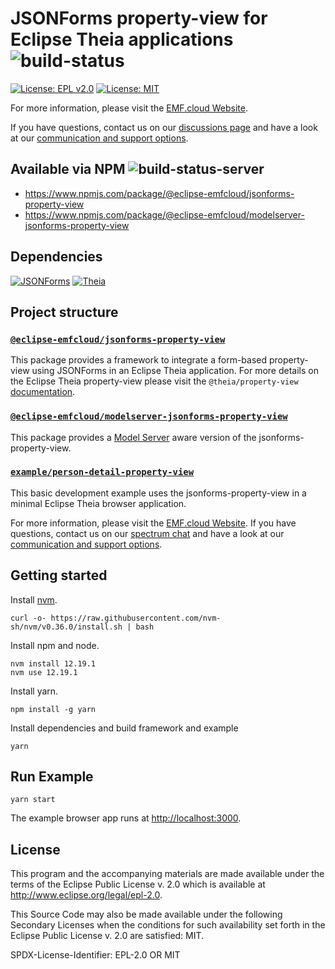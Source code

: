 # JSONForms property-view for Eclipse Theia applications ![build-status](https://img.shields.io/jenkins/build?jobUrl=https://ci.eclipse.org/emfcloud/job/eclipse-emfcloud/job/jsonforms-property-view/job/master/) 


[![License: EPL v2.0](https://img.shields.io/badge/License-EPL%20v2.0-yellow.svg)](https://www.eclipse.org/legal/epl-2.0/)
[![License: MIT](https://img.shields.io/badge/License-MIT-yellow.svg)](https://opensource.org/licenses/MIT)

For more information, please visit the [EMF.cloud Website](https://www.eclipse.org/emfcloud/).

If you have questions, contact us on our [discussions page](https://github.com/eclipse-emfcloud/emfcloud/discussions) and have a look at our [communication and support options](https://www.eclipse.org/emfcloud/contact/).

## Available via NPM ![build-status-server](https://img.shields.io/jenkins/build?jobUrl=https://ci.eclipse.org/emfcloud/job/deploy-jsonforms-property-view-npm/&label=publish)
- https://www.npmjs.com/package/@eclipse-emfcloud/jsonforms-property-view
- https://www.npmjs.com/package/@eclipse-emfcloud/modelserver-jsonforms-property-view

## Dependencies
[<img src="https://img.shields.io/badge/dynamic/json?color=blue&url=https://raw.githubusercontent.com/eclipse-emfcloud/theia-tree-editor/master/theia-tree-editor/package.json&query=$.dependencies%5B%27%40jsonforms%2Fcore%27%5D&label=JSONForms&logo=JSONForms" alt="JSONForms"/>](https://github.com/eclipsesource/jsonforms)
[<img src="https://img.shields.io/badge/dynamic/json?color=blue&url=https://raw.githubusercontent.com/eclipse-emfcloud/theia-tree-editor/master/theia-tree-editor/package.json&query=$.dependencies%5B%27%40theia%2Fcore%27%5D&label=Theia&logo=Theia" alt="Theia"/>](https://github.com/eclipse-theia/theia)

## Project structure

### [`@eclipse-emfcloud/jsonforms-property-view`](./jsonforms-property-view/README.md)
This package provides a framework to integrate a form-based property-view using JSONForms in an Eclipse Theia application.
For more details on the Eclipse Theia property-view please visit the `@theia/property-view` [documentation](https://github.com/eclipse-theia/theia/tree/master/packages/property-view).

### [`@eclipse-emfcloud/modelserver-jsonforms-property-view`](./modelserver-jsonforms-property-view/README.md)
This package provides a [Model Server](https://github.com/eclipse-emfcloud/emfcloud-modelserver) aware version of the jsonforms-property-view.

### [`example/person-detail-property-view`](./example/person-detail-property-view)
This basic development example uses the jsonforms-property-view in a minimal Eclipse Theia browser application.

For more information, please visit the [EMF.cloud Website](https://www.eclipse.org/emfcloud/).
If you have questions, contact us on our [spectrum chat](https://spectrum.chat/emfcloud/)
and have a look at our [communication and support options](https://www.eclipse.org/emfcloud/contact/).

## Getting started

Install [nvm](https://github.com/creationix/nvm#install-script).

    curl -o- https://raw.githubusercontent.com/nvm-sh/nvm/v0.36.0/install.sh | bash

Install npm and node.

    nvm install 12.19.1
    nvm use 12.19.1

Install yarn.

    npm install -g yarn

Install dependencies and build framework and example

    yarn

## Run Example

    yarn start


The example browser app runs at [http://localhost:3000](http://localhost:3000).

## License

This program and the accompanying materials are made available under the
terms of the Eclipse Public License v. 2.0 which is available at
http://www.eclipse.org/legal/epl-2.0.

This Source Code may also be made available under the following Secondary
Licenses when the conditions for such availability set forth in the Eclipse
Public License v. 2.0 are satisfied: MIT.

SPDX-License-Identifier: EPL-2.0 OR MIT
